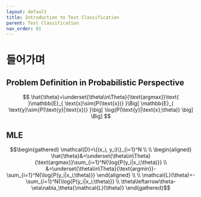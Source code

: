 ```yaml
---
layout: default
title: Introduction to Text Classification
parent: Text Classification
nav_order: 01
---
```


# 들어가며

## Problem Definition in Probabilistic Perspective

$$
\hat{\theta}=\underset{\theta\in\Theta}{\text{argmax}}\text{ }\mathbb{E}_{
    \text{x}\sim{P(\text{x})}
}\Big[
    \mathbb{E}_{
        \text{y}\sim{P(\text{y}|\text{x})}
    }\big[
        \log{P(\text{y}|\text{x};\theta)}
    \big]
\Big]
$$

## MLE

$$\begin{gathered}
\mathcal{D}=\{(x_i, y_i)\}_{i=1}^N \\
\\
\begin{aligned}
\hat{\theta}&=\underset{\theta\in\Theta}{\text{argmax}}\sum_{i=1}^N{\log{P(y_i|x_i;\theta)}} \\
&=\underset{\theta\in\Theta}{\text{argmin}}-\sum_{i=1}^N{\log{P(y_i|x_i;\theta)}}
\end{aligned}
\\
\\
\mathcal{L}(\theta)=-\sum_{i=1}^N{\log{P(y_i|x_i;\theta)}} \\
\theta\leftarrow\theta-\eta\nabla_\theta{\mathcal{L}(\theta)}
\end{gathered}$$

